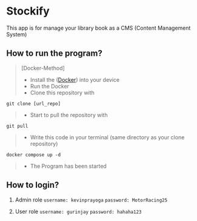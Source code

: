 # Stockify
This app is for manage your library book as a CMS (Content Management System)

## How to run the program?

> [Docker-Method]
> - Install the ([Docker](https://docs.docker.com/engine/install/)) into your device
> - Run the Docker
> - Clone this repository with
```
git clone [url_repo]
```
> - Start to pull the repository with
```
git pull
```
> - Write this code in your terminal (same directory as your clone repository)
```
docker compose up -d
```
> - The Program has been started

## How to login?

1. Admin role
`username: kevinprayoga`
`password: MotorRacing25`

2. User role
`username: gurinjay`
`password: hahaha123`
